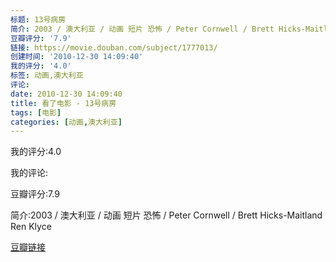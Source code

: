 ```yaml
---
标题: 13号病房
简介: 2003 / 澳大利亚 / 动画 短片 恐怖 / Peter Cornwell / Brett Hicks-Maitland Ren Klyce
豆瓣评分: '7.9'
链接: https://movie.douban.com/subject/1777013/
创建时间: '2010-12-30 14:09:40'
我的评分: '4.0'
标签: 动画,澳大利亚
评论:
date: 2010-12-30 14:09:40
title: 看了电影 - 13号病房
tags: [电影]
categories: [动画,澳大利亚]
---
```


我的评分:4.0

我的评论:

豆瓣评分:7.9

简介:2003 / 澳大利亚 / 动画 短片 恐怖 / Peter Cornwell / Brett Hicks-Maitland Ren Klyce

[豆瓣链接](https://movie.douban.com/subject/1777013/)

